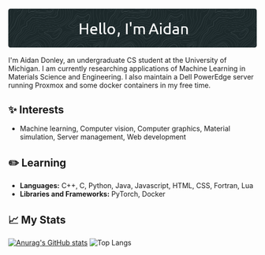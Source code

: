 ![Header](./github-hero-banner.png)

I'm Aidan Donley, an undergraduate CS student at the University of Michigan. I am currently researching applications of Machine Learning in Materials Science and Engineering. I also maintain a Dell PowerEdge server running Proxmox and some docker containers in my free time.

## ✨ Interests
- Machine learning, Computer vision, Computer graphics, Material simulation, Server management, Web development

## ✏️ Learning
- **Languages:** C++, C, Python, Java, Javascript, HTML, CSS, Fortran, Lua
- **Libraries and Frameworks:** PyTorch, Docker

## 📈 My Stats
[![Anurag's GitHub stats](https://github-readme-stats.vercel.app/api?username=130oclock&border_color=34414a&bg_color=30,34414a,1d292b&title_color=ffffff&text_color=bbbbbb&border_radius=8&line_height=20&ring_color=d9a159)](https://github.com/anuraghazra/github-readme-stats)
![Top Langs](https://github-readme-stats.vercel.app/api/top-langs/?username=130oclock&layout=compact&border_color=34414a&bg_color=30,1d292b,34414a&title_color=ffffff&text_color=bbbbbb&border_radius=8)

  
<!---
130oclock/130oclock is a ✨ special ✨ repository because its `README.md` (this file) appears on your GitHub profile.
You can click the Preview link to take a look at your changes.
--->
